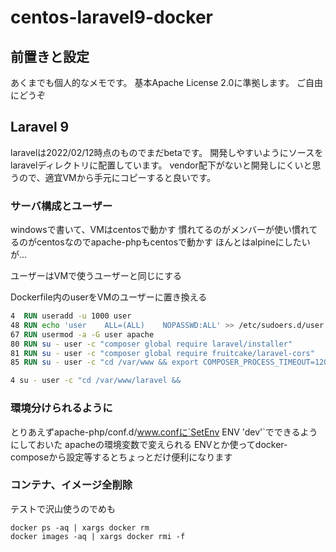 # centos-laravel9-docker

## 前置きと設定

あくまでも個人的なメモです。
基本Apache License 2.0に準拠します。
ご自由にどうぞ

## Laravel 9

laravelは2022/02/12時点のものでまだbetaです。
開発しやすいようにソースをlaravelディレクトリに配置しています。
vendor配下がないと開発しにくいと思うので、適宜VMから手元にコピーすると良いです。

### サーバ構成とユーザー

windowsで書いて、VMはcentosで動かす
慣れてるのがメンバーが使い慣れてるのがcentosなのでapache-phpもcentosで動かす
ほんとはalpineにしたいが…

ユーザーはVMで使うユーザーと同じにする

Dockerfile内のuserをVMのユーザーに置き換える

```Dockerfile
4  RUN useradd -u 1000 user
48 RUN echo 'user    ALL=(ALL)    NOPASSWD:ALL' >> /etc/sudoers.d/user
67 RUN usermod -a -G user apache
80 RUN su - user -c "composer global require laravel/installer"
81 RUN su - user -c "composer global require fruitcake/laravel-cors"
85 RUN su - user -c "cd /var/www && export COMPOSER_PROCESS_TIMEOUT=1200;composer clear-cache && \
```

```entrypoinst.sh
4 su - user -c "cd /var/www/laravel &&
```

### 環境分けられるように

とりあえずapache-php/conf.d/www.confに`SetEnv ENV 'dev'`でできるようにしておいた
apacheの環境変数で変えられる
ENVとか使ってdocker-composeから設定等するとちょっとだけ便利になります

### コンテナ、イメージ全削除

テストで沢山使うのでめも
```
docker ps -aq | xargs docker rm
docker images -aq | xargs docker rmi -f
```
